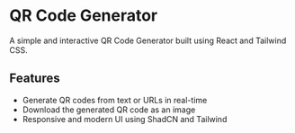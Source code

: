 # QR Code Generator

A simple and interactive QR Code Generator built using React and Tailwind CSS.

## Features
- Generate QR codes from text or URLs in real-time
- Download the generated QR code as an image
- Responsive and modern UI using ShadCN and Tailwind

